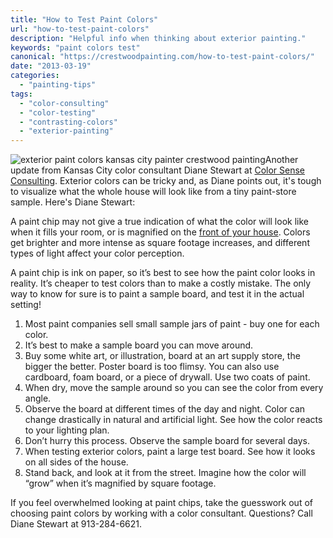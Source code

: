 ```yaml
---
title: "How to Test Paint Colors"
url: "how-to-test-paint-colors"
description: "Helpful info when thinking about exterior painting."
keywords: "paint colors test"
canonical: "https://crestwoodpainting.com/how-to-test-paint-colors/"
date: "2013-03-19"
categories:
  - "painting-tips"
tags:
  - "color-consulting"
  - "color-testing"
  - "contrasting-colors"
  - "exterior-painting"
---
```


![exterior paint colors kansas city painter crestwood painting](/images/colors.webp)Another update from Kansas City color consultant Diane Stewart at [Color Sense Consulting](http://www.colorsenseconsulting.com/). Exterior colors can be tricky and, as Diane points out, it's tough to visualize what the whole house will look like from a tiny paint-store sample. Here's Diane Stewart:

A paint chip may not give a true indication of what the color will look like when it fills your room, or is magnified on the [front of your house](/exterior-paint-important/). Colors get brighter and more intense as square footage increases, and different types of light affect your color perception.

A paint chip is ink on paper, so it’s best to see how the paint color looks in reality. It’s cheaper to test colors than to make a costly mistake. The only way to know for sure is to paint a sample board, and test it in the actual setting!

1. Most paint companies sell small sample jars of paint - buy one for each color.
2. It’s best to make a sample board you can move around.
3. Buy some white art, or illustration, board at an art supply store, the bigger the better. Poster board is too flimsy. You can also use cardboard, foam board, or a piece of drywall. Use two coats of paint.
4. When dry, move the sample around so you can see the color from every angle.
5. Observe the board at different times of the day and night. Color can change drastically in natural and artificial light. See how the color reacts to your lighting plan.
6. Don’t hurry this process. Observe the sample board for several days.
7. When testing exterior colors, paint a large test board. See how it looks on all sides of the house.
8. Stand back, and look at it from the street. Imagine how the color will “grow” when it’s magnified by square footage.

If you feel overwhelmed looking at paint chips, take the guesswork out of choosing paint colors by working with a color consultant. Questions? Call Diane Stewart at 913-284-6621.
